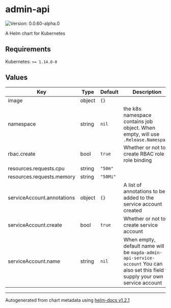 # admin-api

![Version: 0.0.60-alpha.0](https://img.shields.io/badge/Version-0.0.60--alpha.0-informational?style=flat-square)

A Helm chart for Kubernetes

## Requirements

Kubernetes: `>= 1.14.0-0`

## Values

| Key | Type | Default | Description |
|-----|------|---------|-------------|
| image | object | `{}` |  |
| namespace | string | `nil` | the k8s namespace contains job object. When empty, will use `.Release.Namespace` |
| rbac.create | bool | `true` | Whether or not to create RBAC role & role binding |
| resources.requests.cpu | string | `"50m"` |  |
| resources.requests.memory | string | `"50Mi"` |  |
| serviceAccount.annotations | object | `{}` | A list of annotations to be added to the service account created |
| serviceAccount.create | bool | `true` | Whether or not to create service account |
| serviceAccount.name | string | `nil` | When empty, default name will be `magda-admin-api-service-account` You can also set this field to supply your own service account |

----------------------------------------------
Autogenerated from chart metadata using [helm-docs v1.2.1](https://github.com/norwoodj/helm-docs/releases/v1.2.1)
